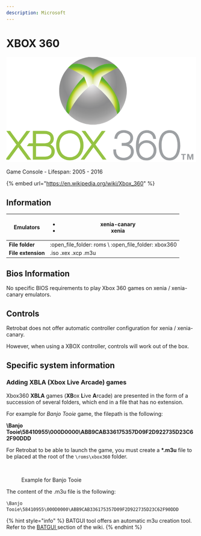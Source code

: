 ```yaml
---
description: Microsoft
---
```


# XBOX 360

![](../../.gitbook/assets/image.png)

Game Console - Lifespan: 2005 - 2016

{% embed url="https://en.wikipedia.org/wiki/Xbox_360" %}

## Information

| **Emulators**      | <ul><li>xenia-canary</li><li>xenia</li></ul>             |
| ------------------ | -------------------------------------------------------- |
| **File folder**    | :open\_file\_folder: roms \ :open\_file\_folder: xbox360 |
| **File extension** | .iso .xex .xcp .m3u                                      |

## Bios Information

No specific BIOS requirements to play Xbox 360 games on xenia / xenia-canary emulators.

## Controls

Retrobat does not offer automatic controller configuration for xenia / xenia-canary.

However, when using a XBOX controller, controls will work out of the box.

## Specific system information

### Adding XBLA (Xbox Live Arcade) games

Xbox360 **XBLA** games (**XB**ox **L**ive **A**rcade) are presented in the form of a succession of several folders, which end in a file that has no extension.

For example for _Banjo Tooie_ game, the filepath is the following:

**\Banjo Tooie\58410955\000D0000\ABB9CAB336175357D09F2D922735D23C62F90DDD**

For Retrobat to be able to launch the game, you must create a **\*.m3u** file to be placed at the root of the `\roms\xbox360` folder.

<figure><img src="https://i.imgur.com/tfzS8Rt.png" alt=""><figcaption><p>Example for Banjo Tooie</p></figcaption></figure>

The content of the .m3u file is the following:

```
\Banjo Tooie\58410955\000D0000\ABB9CAB336175357D09F2D922735D23C62F90DDD
```

{% hint style="info" %}
BATGUI tool offers an automatic m3u creation tool. Refer to the [BATGUI ](../../advanced-features/batgui.md)section of the wiki.
{% endhint %}
